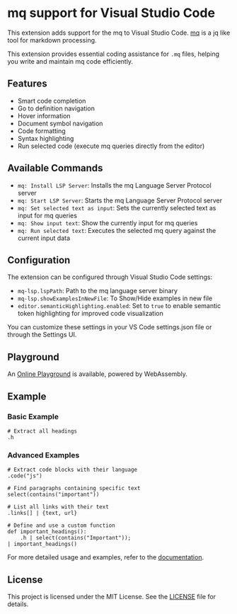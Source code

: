 # mq support for Visual Studio Code

This extension adds support for the mq to Visual Studio Code.
[mq](https://github.com/meros-debray/mq) is a jq like tool for markdown processing.

This extension provides essential coding assistance for `.mq` files, helping you write and maintain mq code efficiently.

## Features

- Smart code completion
- Go to definition navigation
- Hover information
- Document symbol navigation
- Code formatting
- Syntax highlighting
- Run selected code (execute mq queries directly from the editor)

## Available Commands

- `mq: Install LSP Server`: Installs the mq Language Server Protocol server
- `mq: Start LSP Server`: Starts the mq Language Server Protocol server
- `mq: Set selected text as input`: Sets the currently selected text as input for mq queries
- `mq: Show input text`: Show the currently input for mq queries
- `mq: Run selected text`: Executes the selected mq query against the current input data

## Configuration

The extension can be configured through Visual Studio Code settings:

- `mq-lsp.lspPath`: Path to the mq language server binary
- `mq-lsp.showExamplesInNewFile`: To Show/Hide examples in new file
- `editor.semanticHighlighting.enabled`: Set to `true` to enable semantic token highlighting for improved code visualization

You can customize these settings in your VS Code settings.json file or through the Settings UI.

## Playground

An [Online Playground](https://harehare.github.io/mq/playground) is available, powered by WebAssembly.

## Example

### Basic Example

```jq
# Extract all headings
.h
```

### Advanced Examples

```jq
# Extract code blocks with their language
.code("js")
```

```jq
# Find paragraphs containing specific text
select(contains("important"))
```

```jq
# List all links with their text
.links[] | {text, url}
```

```jq
# Define and use a custom function
def important_headings():
    .h | select(contains("Important"));
| important_headings()
```

For more detailed usage and examples, refer to the [documentation](https://github.com/harehare/mq/blob/master/docs/README.md).

## License

This project is licensed under the MIT License. See the [LICENSE](LICENSE) file for details.
